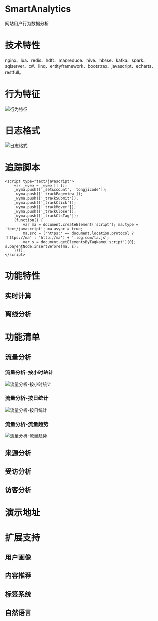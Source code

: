 # SmartAnalytics
网站用户行为数据分析

# 技术特性
nginx、lua、redis、hdfs、mapreduce、hive、hbase、kafka、spark、sqlserver、c#、linq、entityframework、bootstrap、javascript、echarts、restfull。

# 行为特征
![行为特征](https://raw.githubusercontent.com/ljja/SmartAnalytics/master/doc/log-summary.png)

# 日志格式
![日志格式](https://raw.githubusercontent.com/ljja/SmartAnalytics/master/doc/log-format.png)

# 追踪脚本
	<script type="text/javascript">
		var _wyma = _wyma || [];
		_wyma.push(['_setAccount', 'tongjicode']);
		_wyma.push(['_trackPageview']);
		_wyma.push(['_trackSubmit']);
		_wyma.push(['_trackClick']);
		_wyma.push(['_trackMover']);
		_wyma.push(['_trackClose']);
		_wyma.push(['_trackClsTag']);
		(function() {
			var ma = document.createElement('script'); ma.type = 'text/javascript'; ma.async = true;
			ma.src = ('https:' == document.location.protocol ? 'https://ma' : 'http://ma') + '.log.com/ta.js';
			var s = document.getElementsByTagName('script')[0]; s.parentNode.insertBefore(ma, s);
		})();
	</script>

# 功能特性

## 实时计算

## 离线分析

# 功能清单

## 流量分析

### 流量分析-按小时统计
![流量分析-按小时统计](https://raw.githubusercontent.com/ljja/SmartAnalytics/master/doc/流量分析-按小时统计.png)

### 流量分析-按日统计
![流量分析-按日统计](https://raw.githubusercontent.com/ljja/SmartAnalytics/master/doc/流量分析-按日统计.png)

### 流量分析-流量趋势
![流量分析-流量趋势](https://raw.githubusercontent.com/ljja/SmartAnalytics/master/doc/流量分析-流量趋势.png)


## 来源分析

## 受访分析

## 访客分析

# 演示地址

# 扩展支持

## 用户画像

## 内容推荐

## 标签系统

## 自然语言
 

